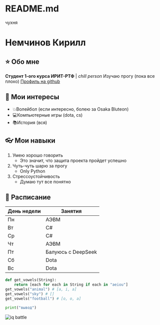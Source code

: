 # README.md
чухня
# Немчинов Кирилл

## ⭐ Обо мне
**Студент 1-ого курса ИРИТ-РТФ** | *chill person*
	Изучаю прогу (пока все плохо)
[Профиль на github](https://www.youtube.com/watch?v=dQw4w9WgXcQ  "Профиль")

## 💛 Мои интересы
- 💥Волейбол (если интересно, болею за Osaka Bluteon)
- 💻Компьютерные игры (dota, cs)
- 📚История (вся)

## 👓 Мои навыки
1. Умею хорошо говорить
	* Это значит, что защита проекта пройдет успешно
2. Чуть-чуть шарю за прогу
	* Only Python
3. Стрессоустойчивость
	* Думаю тут все понятно

## 📆 Расписание
| День недели   | Занятия  |
|-------|------|
| Пн | АЭВМ | 
| Вт | С#    | 
| Ср   | C#   |
| Чт | АЭВМ | 
| Пт | Балуюсь с DeepSeek    | 
| Сб  | Dota   |
| Вс   | Dota   |

```python
def get_vowels(String):
    return [each for each in String if each in "aeiou"]
get_vowels("animal") # [a, i, a]
get_vowels("sky") # []
get_vowels("football") # [o, o, a]

print("вывод")
```
![iq battle](https://media1.giphy.com/media/v1.Y2lkPTc5MGI3NjExbXpsbHM2ODR5cGZmcHZocXNyZ2wwbHQ1dmdxbHUwdGlnbHZ6OXo3eiZlcD12MV9pbnRlcm5hbF9naWZfYnlfaWQmY3Q9Zw/yCDoXaZyBVilq/giphy.gif)
